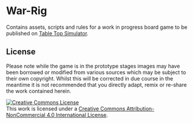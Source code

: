 # War-Rig

Contains assets, scripts and rules for a work in progress board game to be published on [Table Top Simulator](https://www.tabletopsimulator.com/). 

## License

Please note while the game is in the prototype stages images may have been borrowed or modified from various sources which may be subject to their own copyright. Whilst this will be corrected in due course in the meantime it is not recommended that you directly adapt, remix or re-share the work contained herein.

<a rel="license" href="http://creativecommons.org/licenses/by-nc/4.0/"><img alt="Creative Commons License" style="border-width:0" src="https://i.creativecommons.org/l/by-nc/4.0/88x31.png" /></a><br />This work is licensed under a <a rel="license" href="http://creativecommons.org/licenses/by-nc/4.0/">Creative Commons Attribution-NonCommercial 4.0 International License</a>.
